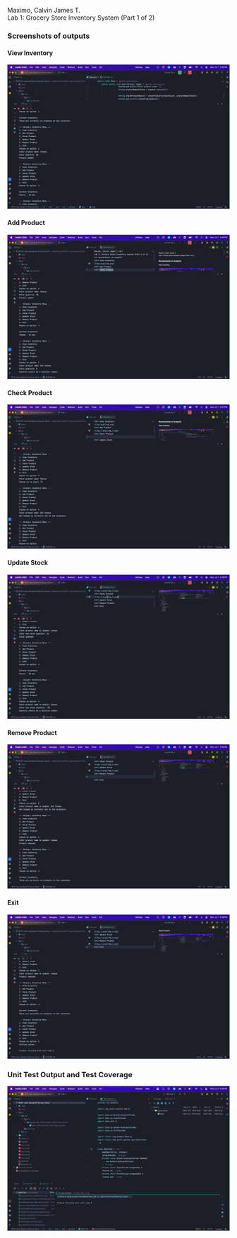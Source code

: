 Maximo, Calvin James T.<br>
Lab 1: Grocery Store Inventory System (Part 1 of 2)
### Screenshots of outputs
#### View Inventory
![img.png](img.png)
#### Add Product
![img_1.png](img_1.png)
#### Check Product
![img_2.png](img_2.png)
#### Update Stock
![img_3.png](img_3.png)
#### Remove Product
![img_4.png](img_4.png)
#### Exit
![img_5.png](img_5.png)
### Unit Test Output and Test Coverage
![img_6.png](img_6.png)